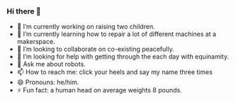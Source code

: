 ### Hi there 👋

- 🔭 I’m currently working on raising two children.
- 🌱 I’m currently learning how to repair a lot of different machines at a makerspace.
- 👯 I’m looking to collaborate on co-existing peacefully.
- 🤔 I’m looking for help with getting through the each day with equinamity.
- 💬 Ask me about robots.
- 📫 How to reach me: click your heels and say my name three times
- 😄 Pronouns: he/him.
- ⚡ Fun fact: a human head on average weights 8 pounds.
